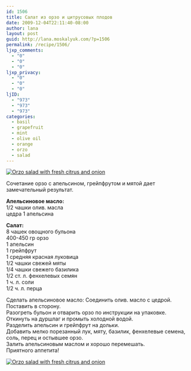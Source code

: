 ```yaml
---
id: 1506
title: Салат из орзо и цитрусовых плодов
date: 2009-12-04T22:11:40-08:00
author: lana
layout: post
guid: http://lana.moskalyuk.com/?p=1506
permalink: /recipe/1506/
ljxp_comments:
  - "0"
  - "0"
  - "0"
ljxp_privacy:
  - "0"
  - "0"
  - "0"
ljID:
  - "973"
  - "973"
  - "973"
categories:
  - basil
  - grapefruit
  - mint
  - olive oil
  - orange
  - orzo
  - salad
---
```

<a class="flickr-image alignnone" title="Orzo salad with fresh citrus and onion" href="http://www.flickr.com/photos/67405678@N00/4159605106/" target="_blank"><img src="http://farm3.static.flickr.com/2706/4159605106_3b49ffda71.jpg" alt="Orzo salad with fresh citrus and onion" /></a>

Сочетание орзо с апельсином, грейпфрутом и мятой дает замечательный результат.

**Апельсиновое масло:**  
1/2 чашки олив. масла  
цедра 1 апельсина

**Салат:**  
8 чашек овощного бульона  
400-450 гр орзо  
1 апельсин  
1 грейпфрут  
1 средняя красная луковица  
1/2 чашки свежей мяты  
1/4 чашки свежего базилика  
1/2 ст. л. фенхелевых семян  
1 ч. л. соли  
1/2 ч. л. перца

Сделать апельсиновое масло: Соединить олив. масло с цедрой. Поставить в сторону.  
Разогреть бульон и отварить орзо по инструкции на упаковке.  
Откинуть на дуршлаг и промыть холодной водой.  
Разделить апельсин и грейпфрут на дольки.  
Добавить мелко порезанный лук, мяту, базилик, фенхелевые семена, соль, перец и остывшее орзо.  
Залить апельсиновым маслом и хорошо перемешать.  
Приятного аппетита!

<a class="flickr-image alignnone" title="Orzo salad with fresh citrus and onion" href="http://www.flickr.com/photos/67405678@N00/4158845241/" target="_blank"><img src="http://farm3.static.flickr.com/2756/4158845241_ea467d7bbe.jpg" alt="Orzo salad with fresh citrus and onion" /></a>